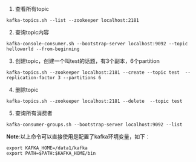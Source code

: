 1. 查看所有topic

```shell
kafka-topics.sh --list --zookeeper localhost:2181
```

2. 查询topic内容

```shell
kafka-console-consumer.sh --bootstrap-server localhost:9092 --topic helloworld --from-beginning
```

3. 创建topic，创建一个叫test的话题，有3个副本，6个partition

```shell
kafka-topics.sh --zookeeper localhost:2181 --create --topic test  --replication-factor 3 --partitions 6
```

4. 删除topic

```shell
kafka-topics.sh --zookeeper localhost:2181 --delete  --topic test
```

5. 查询所有消费者

```shell
kafka-consumer-groups.sh --bootstrap-server localhost:9092 --list
```



**Note**:以上命令可以直接使用是配置了kafka环境变量，如下：

```shell
export KAFKA_HOME=/data1/kafka
export PATH=$PATH:$KAFKA_HOME/bin
```

